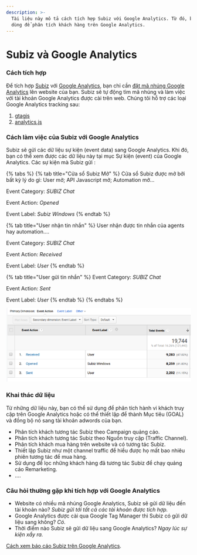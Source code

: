 ```yaml
---
description: >-
  Tài liệu này mô tả cách tích hợp Subiz với Google Analytics. Từ đó, bạn có thể
  dùng để phân tích khách hàng trên Google Analytics.
---
```


# Subiz và Google Analytics

### Cách tích hợp

Để tích hợp [Subiz](https://subiz.com) với [Google Analytics](https://analytics.google.com/analytics/web/), bạn chỉ cần [đặt mã nhúng Google Analytics](https://developers.google.com/analytics/devguides/collection/) lên website của bạn. Subiz sẽ tự động tìm mã nhúng và làm việc với tài khoản Google Analytics được cài trên web.  Chúng tôi hỗ trợ các loại Google Analytics tracking sau: 

1. [gtagjs](https://developers.google.com/analytics/devguides/collection/gtagjs/)
2. [analytics.js](https://developers.google.com/analytics/devguides/collection/analyticsjs/)

### Cách làm việc của Subiz với Google Analytics 

 Subiz sẽ gửi các dữ liệu sự kiện \(event data\) sang Google Analytics. Khi đó, bạn có thể xem được các dữ liệu này tại mục Sự kiện \(event\) của Google Analytics. Các sự kiện mà Subiz gửi : 

{% tabs %}
{% tab title="Cửa sổ Subiz Mở" %}
Cửa sổ Subiz được mở bởi bất kỳ lý do gì: User mở; API Javascript mở; Automation mở... 

Event Category: _SUBIZ Chat_ 

Event Action: _Opened_

Event Label: _Subiz Windows_
{% endtab %}

{% tab title="User nhận tin nhắn" %}
User nhận được tin nhắn của agents hay automation.... 

Event Category: _SUBIZ Chat_ 

Event Action: _Received_

Event Label: _User_
{% endtab %}

{% tab title="User gửi tin nhắn" %}
Event Category: _SUBIZ Chat_ 

Event Action: _Sent_

Event Label: _User_
{% endtab %}
{% endtabs %}

![D&#x1EEF; li&#x1EC7;u Subiz g&#x1EED;i sang Google Analytics](../../.gitbook/assets/screenshot-from-2018-11-29-12-38-32.png)

### Khai thác dữ liệu

Từ những dữ liệu này, bạn có thể sử dụng để phân tích hành vi khách truy cập trên Google Analytics hoặc có thể thiết lập để thành Mục tiêu \(GOAL\) và đồng bộ nó sang tài khoản adwords của bạn. 

* Phân tích khách tương tác Subiz theo Campaign quảng cáo.
* Phân tích khách tương tác Subiz theo Nguồn truy cập \(Traffic Channel\).
* Phân tích khách mua hàng trên website và có tương tác Subiz. 
* Thiết lập Subiz như một channel traffic để hiểu được họ mất bao nhiêu phiên tương tác để mua hàng. 
* Sử dụng để lọc những khách hàng đã tương tác Subiz để chạy quảng cáo Remarketing.
* .... 

### Câu hỏi thường gặp khi tích hợp với Google Analytics

* Website có nhiều mã nhúng Google Analytics, Subiz sẽ gửi dữ liệu đến tài khoản nào? _Subiz gửi tới tất cả các tài khoản được tích hợp._
* Google Analytics được cài qua Google Tag Manager thì Subiz có gửi dữ liệu sang không? _Có._ 
* Thời điểm nào Subiz sẽ gửi dữ liệu sang Google Analytics? _Ngay lúc sự kiện xẩy ra._ 

[Cách xem báo cáo Subiz trên Google Analytics](http://help.subiz.com/bao-cao-and-thong-ke/thong-ke-subiz-chat-tren-google-analytics). 


